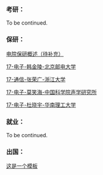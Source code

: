 ### 考研：

To be continued.

### 保研：

[电院保研概述（待补充）](升学就业/电子信息工程学院/电院保研概述.md)

[17-电子-韩金陵-北京邮电大学](升学就业/电子信息工程学院/17-电子信息工程-韩金陵.md)

[17-通信-张荣广-浙江大学](升学就业/电子信息工程学院/17-通信工程-张荣广.md)

[17-电子-莫笑海-中国科学院声学研究所](升学就业/电子信息工程学院/17-电子信息工程-莫笑海.md)

[17-电子-杜晓宇-华南理工大学](升学就业/电子信息工程学院/17-电子信息工程-杜晓宇.md)


### 就业：

To be continued.

### 出国：

[这是一个模板](https://sustech-application.github.io/2020-Fall/#/grad-application/electronic-and-electrical-engineering/communication-engineering/[US]-15-zhongwenzhao)

